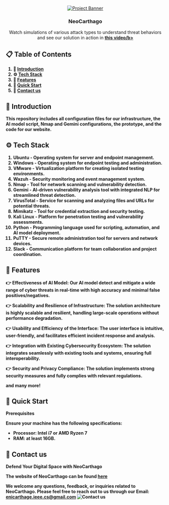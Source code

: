 <div align="center">
  <br />
    <a href="https://youtu.be/0fYi8SGA20k?feature=shared" target="_blank">
      <img src="https://github.com/IEEECSENICarthage/NeoCarthago/Banner" alt="Project Banner">
    </a>
  <br />


  <h3 align="center">NeoCarthago</h3>

   <div align="center">
     Watch simulations of various attack types to understand threat behaviors and see our solution in action in <a href="https://www.youtube.com/@javascriptmastery/videos" target="_blank"><b>this video/b></a>
    </div>
</div>

## 📋 <a name="table">Table of Contents</a>

1. 🤖 [Introduction](#introduction)
2. ⚙️ [Tech Stack](#tech-stack)
3. 🔋 [Features](#features)
4. 🤸 [Quick Start](#quick-start)
6. 🚀 [Contact us](#More)


## <a name="introduction">🤖 Introduction</a>

This repository includes all configuration files for our infrastructure, the AI model script, Nmap and Gemini configurations, the prototype, and the code for our website.


## <a name="tech-stack">⚙️ Tech Stack</a>

1. **Ubuntu** - Operating system for server and endpoint management.
2. **Windows** - Operating system for endpoint testing and administration.
3. **VMware** - Virtualization platform for creating isolated testing environments.
4. **Wazuh** - Security monitoring and event management system.
5. **Nmap** - Tool for network scanning and vulnerability detection.
6. **Gemini** - AI-driven vulnerability analysis tool with integrated NLP for streamlined threat detection.
7. **VirusTotal** - Service for scanning and analyzing files and URLs for potential threats.
8. **Mimikatz** - Tool for credential extraction and security testing.
9. **Kali Linux** - Platform for penetration testing and vulnerability assessments.
10. **Python** - Programming language used for scripting, automation, and AI model deployment.
11. **PuTTY** - Secure remote administration tool for servers and network devices.
12. **Slack** - Communication platform for team collaboration and project coordination.


## <a name="features">🔋 Features</a>

👉 **Effectiveness of AI Model**: Our AI model detect and mitigate a wide range of cyber threats in real-time with high accuracy
and minimal false positives/negatives.

👉 **Scalability and Resilience of Infrastructure**: The solution architecture is highly scalable and resilient, handling large-scale operations
without performance degradation.

👉 **Usability and Efficiency of the Interface**: The user interface is intuitive, user-friendly, and facilitates efficient incident response and
analysis.

👉 **Integration with Existing Cybersecurity Ecosystem**: The solution integrates seamlessly with existing tools and systems, ensuring full interoperability.

👉 **Security and Privacy Compliance**: The solution implements strong security measures and fully complies with relevant regulations.

and many more! 

## <a name="quick-start">🤸 Quick Start</a>

**Prerequisites**

Ensure your machine has the following specifications: 

- Processor: Intel i7 or AMD Ryzen 7
- RAM: at least 16GB.

## <a name="More">🚀 Contact us</a>
**Defend Your Digital Space with NeoCarthago**

The website of NeoCarthago can be found [here](https://neocarthago.vercel.app/)

We welcome any questions, feedback, or inquiries related to NeoCarthago. Please feel free to reach out to us through our Email: enicarthage.ieee.cs@gmail.com
<a>
<img src="[https://github.com/IEEECSENICarthage/NeoCarthago/Neo_Banner.png](https://github.com/IEEECSENICarthage/NeoCarthago/blob/main/Neo_Banner.png)" alt="Contact us">
</a>
